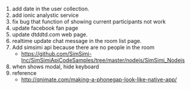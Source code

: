 1. add date in the user collection.
2. add ionic analystic service
3. fix bug that function of showing current participants not work
4. update facebook fan page
5. update dtddtd.com web page. 
6. realtime update chat message in the room list page.
7. Add simsimi api because there are no people in the room
   - https://github.com/SimSimi-Inc/SimSimiApiCodeSamples/tree/master/nodejs/SimSimi_Nodejs
8. when shows modal, hide keyboard
9. reference
   - http://qnimate.com/making-a-phonegap-look-like-native-app/
